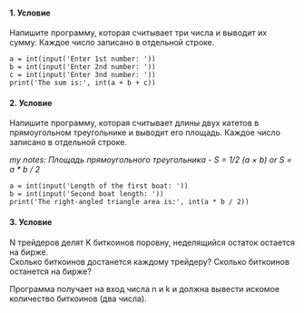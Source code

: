 #### 1. Условие
Напишите программу, которая считывает три числа и выводит их сумму.
Каждое число записано в отдельной строке.
```
a = int(input('Enter 1st number: '))
b = int(input('Enter 2nd number: '))
c = int(input('Enter 3nd number: '))
print('The sum is:', int(a + b + c))
```

#### 2. Условие
Напишите программу, которая считывает длины двух катетов в прямоугольном треугольнике и выводит его площадь.
Каждое число записано в отдельной строке.

_my notes: Площадь прямоугольного треугольника - S = 1/2 (a × b) or S = a * b / 2_

```
a = int(input('Length of the first boat: '))
b = int(input('Second boat length: '))
print('The right-angled triangle area is:', int(a * b / 2))
```
#### 3. Условие
N трейдеров делят K биткоинов поровну, неделящийся остаток остается на бирже.  
Сколько биткоинов достанется каждому трейдеру? 
Сколько биткоинов останется на бирже?

Программа получает на вход числа n и k и должна вывести искомое количество биткоинов (два числа).
```

```
